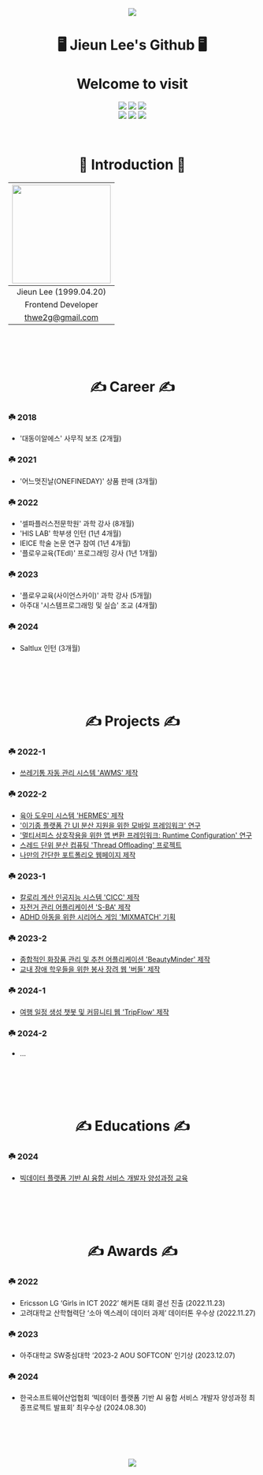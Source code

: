<div align="center">
  
<img src="https://capsule-render.vercel.app/api?type=waving&color=gradient&height=200&section=header&text=LeeJieun&fontSize=60" />

# 🖥️ Jieun Lee's Github 🖥️ </br></br> Welcome to visit

<img src="https://img.shields.io/badge/Flutter-02CCFE?style=for-the-badge&logo=flutter&logoColor=white"/>

<img src="https://img.shields.io/badge/Android%20Studio-3DA200?style=for-the-badge&logo=androidstudio&logoColor=white"/>

<img src="https://img.shields.io/badge/Postman-FF6C37?style=for-the-badge&logo=postman&logoColor=white"/>
</br>
<img src="https://img.shields.io/badge/springboot-6DB33F?style=for-the-badge&logo=springboot&logoColor=white"/>

<img src="https://img.shields.io/badge/IntelliJ%20IDEA%20CE-0000CD?style=for-the-badge&logo=intellijidea&logoColor=white"/>

<img src="https://img.shields.io/badge/Figma-000000?style=for-the-badge&logo=figma&logoColor=white"/>
<br/><br/></br>

# 💚 Introduction 💚
<img width="200px" src="https://github.com/BuddlIes/FrontEnd/assets/100847440/114a2fda-8af6-488a-a968-e0c1c4a80cf9"/>|
|:-----:|
|Jieun Lee (1999.04.20)|
|Frontend Developer|
|thwe2g@gmail.com|
</div>
<br/><br/></br>

<div align="center">
  
# ✍️ Career ✍️
</div>

### ☘️ 2018
- '대동이알에스' 사무직 보조 (2개월)
### ☘️ 2021
- '어느멋진날(ONEFINEDAY)' 상품 판매 (3개월)
### ☘️ 2022
- '셀파플러스전문학원' 과학 강사 (8개월)
- 'HIS LAB' 학부생 인턴 (1년 4개월)
- IEICE 학술 논문 연구 참여 (1년 4개월)
- '플로우교육(TEdI)' 프로그래밍 강사 (1년 1개월)
### ☘️ 2023
- '플로우교육(사이언스카이)' 과학 강사 (5개월)
- 아주대 '시스템프로그래밍 및 실습' 조교 (4개월)
### ☘️ 2024
- Saltlux 인턴 (3개월)
## 
<br/><br/></br>

<div align="center">
  
# ✍️ Projects ✍️
</div>

### ☘️ 2022-1
- [쓰레기통 자동 관리 시스템 'AWMS' 제작](https://drive.google.com/drive/folders/1LlkRdUXUwgFemN4IfUMTT4xKksc_FANk?usp=sharing)
### ☘️ 2022-2
- [육아 도우미 시스템 'HERMES' 제작](https://github.com/LeeZEun/HERMES)
- ['이기종 플랫폼 간 UI 분산 지원을 위한 모바일 프레임워크' 연구](https://github.com/LeeZEun/WEB_FLUID)
- ['멀티서피스 상호작용을 위한 앱 변환 프레임워크: Runtime Configuration' 연구](https://github.com/LeeZEun/WEB_FLUID)
- [스레드 단위 분산 컵퓨팅 'Thread Offloading' 프로젝트](https://github.com/LeeZEun/DistributedSystem)
- [나만의 간단한 포트폴리오 웹페이지 제작](https://github.com/LeeZEun/OSS_Project_WEB)
### ☘️ 2023-1
- [칼로리 계산 인공지능 시스템 'CICC' 제작](https://github.com/LeeZEun/2023S-Ajou-ML/blob/main/TeamProject_Calories_Calculator.ipynb)
- [자전거 관리 어플리케이션 'S-BA' 제작](https://github.com/safe-bicycle-assistant/s-ba)
- [ADHD 아동을 위한 시리어스 게임 'MIXMATCH' 기획](https://drive.google.com/drive/folders/1iopZWO1eztgGyOOL9i_xteiDIoUUlUQ6?usp=drive_link)
### ☘️ 2023-2
- [종합적인 화장품 관리 및 추천 어플리케이션 'BeautyMinder' 제작](https://github.com/beminder/BeautyMinder)
- [교내 장애 학우들을 위한 봉사 장려 웹 '버들' 제작](https://github.com/BuddlIes/BackEnd)
### ☘️ 2024-1
- [여행 일정 생성 챗봇 및 커뮤니티 웹 'TripFlow' 제작](https://github.com/orgs/KOSA-DDABONG/repositories)
### ☘️ 2024-2
- ...

## 
<br/><br/></br>

<div align="center">
  
# ✍️ Educations ✍️
</div>

### ☘️ 2024
- [빅데이터 플랫폼 기반 AI 융합 서비스 개발자 양성과정 교육](https://www.notion.so/dearyou-th/dd5958c5371c4b1ea07abc57b4b976be?v=feadca0f80ed44c48b3af3a3d0a8dd6a&pvs=4)

##
<br/><br/></br>

<div align="center">

# ✍️ Awards ✍️
</div>

### ☘️ 2022
- Ericsson LG ‘Girls in ICT 2022’ 해커톤 대회 결선 진출 (2022.11.23)
-	고려대학교 산학협력단 ‘소아 엑스레이 데이터 과제’ 데이터톤 우수상 (2022.11.27)

### ☘️ 2023
- 아주대학교 SW중심대학 ‘2023-2 AOU SOFTCON’ 인기상 (2023.12.07)

### ☘️ 2024
- 한국소프트웨어산업협회 ‘빅데이터 플랫폼 기반 AI 융합 서비스 개발자 양성과정 최종프로젝트 발표회’ 최우수상 (2024.08.30)

##
<br/><br/></br>

<div align="center">

<img src="https://capsule-render.vercel.app/api?type=waving&color=gradient&height=200&section=footer" />
